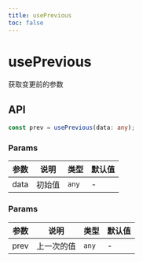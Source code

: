 ```yaml
---
title: usePrevious
toc: false
---
```


# usePrevious

获取变更前的参数

<code src="./demo.tsx"></code>

## API

```typescript
const prev = usePrevious(data: any);
```

### Params

| 参数 | 说明   | 类型  | 默认值 |
| ---- | ------ | ----- | ------ |
| data | 初始值 | `any` | -      |


### Params

| 参数 | 说明       | 类型  | 默认值 |
| ---- | ---------- | ----- | ------ |
| prev | 上一次的值 | `any` | -      |
